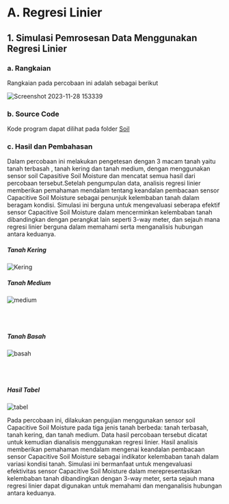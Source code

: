 # A. Regresi Linier

## 1. Simulasi Pemrosesan Data Menggunakan Regresi Linier

### a. Rangkaian
Rangkaian pada percobaan ini adalah sebagai berikut

![Screenshot 2023-11-28 153339](https://github.com/AmaliaPrisca/SISTEMEMBEDDED/assets/145273945/3b29c242-0534-4ab1-ad3a-7f1f47531e36)




### b. Source Code
Kode program dapat dilihat pada folder <a href="Soil/">Soil</a>

### c. Hasil dan Pembahasan
Dalam percobaan ini melakukan pengetesan dengan 3 macam tanah yaitu tanah terbasah , tanah kering dan tanah medium, dengan menggunakan sensor soil Capasitive Soil Moisture dan mencatat semua hasil dari percobaan tersebut.Setelah pengumpulan data, analisis regresi linier memberikan pemahaman mendalam tentang keandalan pembacaan sensor Capacitive Soil Moisture sebagai penunjuk kelembaban tanah dalam beragam kondisi. Simulasi ini berguna untuk mengevaluasi seberapa efektif sensor Capacitive Soil Moisture dalam mencerminkan kelembaban tanah dibandingkan dengan perangkat lain seperti 3-way meter, dan sejauh mana regresi linier berguna dalam memahami serta menganalisis hubungan antara keduanya.
##### Tanah Kering

![Kering](https://github.com/Muhmdwild/Sistem-Embeded/assets/150982519/62f8c8b0-2c35-4230-8455-814de81f0f9d)


##### Tanah Medium

![medium](https://github.com/Muhmdwild/Sistem-Embeded/assets/150982519/10c38f4d-e5a6-4271-a734-c8d1e92e3b96)


<br>
<br>



##### Tanah Basah

![basah](https://github.com/Muhmdwild/Sistem-Embeded/assets/150982519/35070995-9668-4dce-a072-64858206da9d)


<br>
<br>

##### Hasil Tabel
![tabel](https://github.com/Muhmdwild/Sistem-Embeded/assets/150982519/15378071-88df-4191-913c-4d0380d932ea)

Pada percobaan ini, dilakukan pengujian menggunakan sensor soil Capacitive Soil Moisture pada tiga jenis tanah berbeda: tanah terbasah, tanah kering, dan tanah medium. Data hasil percobaan tersebut dicatat untuk kemudian dianalisis menggunakan regresi linier. Hasil analisis memberikan pemahaman mendalam mengenai keandalan pembacaan sensor Capacitive Soil Moisture sebagai indikator kelembaban tanah dalam variasi kondisi tanah. Simulasi ini bermanfaat untuk mengevaluasi efektivitas sensor Capacitive Soil Moisture dalam merepresentasikan kelembaban tanah dibandingkan dengan 3-way meter, serta sejauh mana regresi linier dapat digunakan untuk memahami dan menganalisis hubungan antara keduanya.
